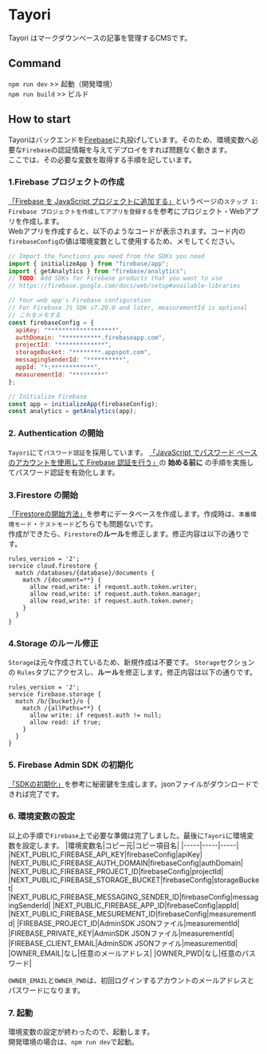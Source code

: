 # Tayori
Tayori はマークダウンベースの記事を管理するCMSです。

## Command
`npm run dev` >> 起動（開発環境）<br>
`npm run build` >> ビルド


## How to start
Tayoriはバックエンドを[Firebase](https://firebase.google.com/?hl=ja)に丸投げしています。そのため、環境変数へ必要な`Firebase`の認証情報を与えてデプロイをすれば問題なく動きます。<br>
ここでは、その必要な変数を取得する手順を記しています。

### 1.Firebase プロジェクトの作成
[「Firebase を JavaScript プロジェクトに追加する」](https://firebase.google.com/docs/web/setup?hl=ja)というページの`ステップ 1: Firebase プロジェクトを作成してアプリを登録する`を参考にプロジェクト・Webアプリを作成します。<br>
Webアプリを作成すると、以下のようなコードが表示されます。コード内の`firebaseConfig`の値は環境変数として使用するため、メモしてください。
```js
// Import the functions you need from the SDKs you need
import { initializeApp } from "firebase/app";
import { getAnalytics } from "firebase/analytics";
// TODO: Add SDKs for Firebase products that you want to use
// https://firebase.google.com/docs/web/setup#available-libraries

// Your web app's Firebase configuration
// For Firebase JS SDK v7.20.0 and later, measurementId is optional
// これをメモする
const firebaseConfig = {
  apiKey: "*******************",
  authDomain: "***********.firebaseapp.com",
  projectId: "*************",
  storageBucket: "********.appspot.com",
  messagingSenderId: "**********",
  appId: "*:************",
  measurementId: "*********"
};

// Initialize Firebase
const app = initializeApp(firebaseConfig);
const analytics = getAnalytics(app);
```


### 2. Authentication の開始
`Tayori`にて`パスワード認証`を採用しています。
[「JavaScript でパスワード ベースのアカウントを使用して Firebase 認証を行う」](https://firebase.google.com/docs/auth/web/password-auth?hl=ja)の **始める前に** の手順を実施してパスワード認証を有効化します。<br>

### 3.Firestore の開始
[「Firestoreの開始方法」](https://firebase.google.com/docs/firestore/quickstart?authuser=0)を参考にデータベースを作成します。作成時は、`本番環境モード`・`テストモード`どちらでも問題ないです。<br>
作成ができたら、`Firestore`の**ルール**を修正します。修正内容は以下の通りです。
```
rules_version = '2';
service cloud.firestore {
  match /databases/{database}/documents {
    match /{document=**} {
      allow read,write: if request.auth.token.writer;
      allow read,write: if request.auth.token.manager;
      allow read,write: if request.auth.token.owner;
    }
  }
}
```

### 4.Storage のルール修正
`Storage`は元々作成されているため、新規作成は不要です。 `Storage`セクションの `Rules`タブにアクセスし、**ルール**を修正します。修正内容は以下の通りです。
```
rules_version = '2';
service firebase.storage {
  match /b/{bucket}/o {
    match /{allPaths=**} {
      allow write: if request.auth != null;
      allow read: if true;
    }
  }
}
```

### 5. Firebase Admin SDK の初期化
[「SDKの初期化」](https://firebase.google.com/docs/admin/setup?hl=ja#initialize-sdk)を参考に秘密鍵を生成します。jsonファイルがダウンロードできれば完了です。

### 6. 環境変数の設定
以上の手順で`Firebase`上で必要な準備は完了しました。最後に`Tayori`に環境変数を設定します。
|環境変数名|コピー元|コピー項目名|
|-----|-----|-----|
|NEXT_PUBLIC_FIREBASE_API_KEY|firebaseConfig|apiKey|
|NEXT_PUBLIC_FIREBASE_AUTH_DOMAIN|firebaseConfig|authDomain|
|NEXT_PUBLIC_FIREBASE_PROJECT_ID|firebaseConfig|projectId|
|NEXT_PUBLIC_FIREBASE_STORAGE_BUCKET|firebaseConfig|storageBucket|
|NEXT_PUBLIC_FIREBASE_MESSAGING_SENDER_ID|firebaseConfig|messagingSenderId|
|NEXT_PUBLIC_FIREBASE_APP_ID|firebaseConfig|appId|
|NEXT_PUBLIC_FIREBASE_MESUREMENT_ID|firebaseConfig|measurementId|
|FIREBASE_PROJECT_ID|AdminSDK JSONファイル|measurementId|
|FIREBASE_PRIVATE_KEY|AdminSDK JSONファイル|measurementId|
|FIREBASE_CLIENT_EMAIL|AdminSDK JSONファイル|measurementId|
|OWNER_EMAIL|なし|任意のメールアドレス|
|OWNER_PWD|なし|任意のパスワード|

`OWNER_EMAIL`と`OWNER_PWD`は、初回ログインするアカウントのメールアドレスとパスワードになります。

### 7. 起動
環境変数の設定が終わったので、起動します。<br>
開発環境の場合は、`npm run dev`で起動。<br>